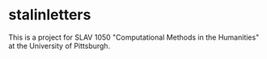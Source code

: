 # stalinletters
This is a project for SLAV 1050 "Computational Methods in the Humanities" at the University of Pittsburgh.
